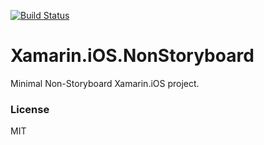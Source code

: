 [![Build Status](https://www.bitrise.io/app/52c7e2fb4c2552dd/status.svg?token=y7-xQbYD6jNZW0AjE5FWKQ&branch=master)](https://www.bitrise.io/app/52c7e2fb4c2552dd)

Xamarin.iOS.NonStoryboard
===

Minimal Non-Storyboard Xamarin.iOS project. 

### License

MIT


